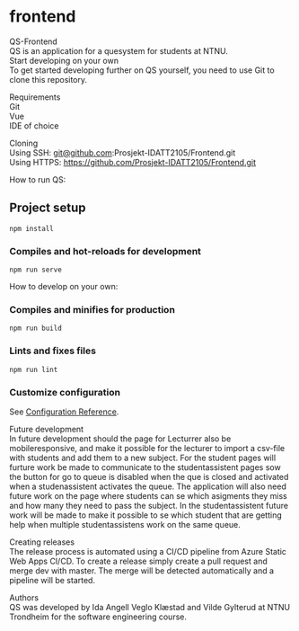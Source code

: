 # frontend
QS-Frontend
<br/>
QS is an application for a quesystem for students at NTNU.
<br/>
Start developing on your own
<br/>
To get started developing further on QS yourself, you need to use Git to clone this repository.

Requirements
<br/>
Git
<br/>
Vue
<br/>
IDE of choice


Cloning
<br/>
Using SSH: git@github.com:Prosjekt-IDATT2105/Frontend.git
<br/>
Using HTTPS: https://github.com/Prosjekt-IDATT2105/Frontend.git

How to run QS:
## Project setup
```
npm install
```

### Compiles and hot-reloads for development
```
npm run serve
```

How to develop on your own: 
### Compiles and minifies for production
```
npm run build
```

### Lints and fixes files
```
npm run lint
```

### Customize configuration
See [Configuration Reference](https://cli.vuejs.org/config/).


Future development
<br/>
In future development should the page for Lecturrer also be mobileresponsive, and make
it possible for the lecturer to import a csv-file with students and add them to a new subject.
For the student pages will furture work be made to communicate to the studentassistent pages sow the button for go
to queue is disabled when the que is closed and activated when a studenassistent activates the queue.
The application will also need future work on the page where students can se which asigments they miss and how many they 
need to pass the subject. In the studentassistent future work will be made to make it possible to se which student that are getting help when multiple studentassistens work on the same queue. 


Creating releases
<br/>
The release process is automated using a CI/CD pipeline from Azure Static Web Apps CI/CD. To create a release simply create a pull request and merge dev with master. The merge will be detected automatically and a pipeline will be started.

Authors
<br/>
QS was developed by Ida Angell Veglo Klæstad and Vilde Gylterud at NTNU Trondheim for the software engineering course.